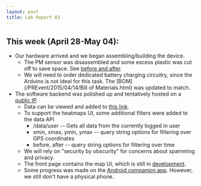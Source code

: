 ```yaml
---
layout: post
title: Lab Report 03
---
```

## This week (April 28-May 04):
* Our hardware arrived and we began assembling/building the device.
  * The PM sensor was disassembled and some excess plastic was cut off to save space.  See [before and after](https://github.com/kaysoky/PREvent/issues/10).
  * We will need to order dedicated battery charging circuitry, since the Arduino is not ideal for this task.  The [BOM](/PREvent/2015/04/14/Bill of Materials.html) was updated to match.
* The software backend was polished up and tentatively hosted on a [public IP](attu.cs.washington.edu:8000).
  * Data can be viewed and added to [this link](attu.cs.washington.edu:8000/data).
  * To support the heatmaps UI, some additional filters were added to the data API
    * /data/user -- Gets all data from the currently logged in user
    * xmin, xmax, ymin, ymax -- query string options for filtering over GPS coordinates
    * before, after -- query string options for filtering over time
  * We will rely on "security by obscurity" for concerns about spamming and privacy.
  * The front page contains the map UI, which is still in [development](https://github.com/kaysoky/PREvent/issues/7).
  * Some progress was made on the [Android companion app](https://github.com/kaysoky/PREvent/tree/android).  However, we still don't have a physical phone.
